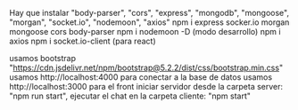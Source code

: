  Hay que instalar "body-parser", "cors", "express", "mongodb", "mongoose", "morgan", "socket.io", "nodemoon", "axios"
 npm i express socker.io morgan mongoose cors body-parser
 npm i nodemoon -D (modo desarrollo)
 npm i axios
 npm i socket.io-client (para react)

usamos bootstrap "https://cdn.jsdelivr.net/npm/bootstrap@5.2.2/dist/css/bootstrap.min.css"
usamos http://localhost:4000 para conectar a la base de datos
usamos http://localhost:3000 para el front
iniciar servidor desde la carpeta server: "npm run start", ejecutar el chat en la carpeta cliente: "npm start"

